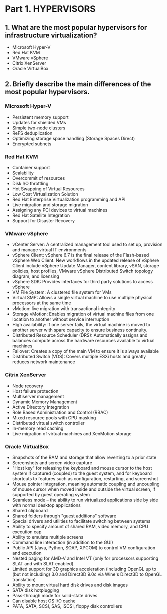 # Part 1. HYPERVISORS
## 1. What are the most popular hypervisors for infrastructure virtualization?
   - Microsoft Hyper-V
   - Red Hat KVM
   - VMware vSphere
   - Citrix XenServer
   - Oracle VirtualBox

## 2. Briefly describe the main differences of the most popular hypervisors. 
   ### Microsoft Hyper-V
   - Persistent memory support
   - Updates for shielded VMs
   - Simple two-node clusters
   - ReFS deduplication
   - Optimizing storage space handling (Storage Spaces Direct)
   - Encrypted subnets

   ### Red Hat KVM
   - Container support
   - Scalability
   - Overcommit of resources
   - Disk I/O throttling
   - Hot Swapping of Virtual Resources
   - Low Cost Virtualization Solution
   - Red Hat Enterprise Virtualization programming and API
   - Live migration and storage migration
   - Assigning any PCI devices to virtual machines
   - Red Hat Satellite Integration
   - Support for Disaster Recovery

   ### VMware vSphere
   - vCenter Server: A centralized management tool used to set up, provision and manage virtual IT environments
   - vSphere Client: vSphere 6.7 is the final release of the Flash-based vSphere Web Client. New workflows in the updated release of vSphere Client include vSphere Update Manager, content library, vSAN, storage policies, host profiles, VMware vSphere Distributed Switch topology diagram, and licensing
   - vSphere SDK: Provides interfaces for third party solutions to access vSphere
   - VM File System: A clustered file system for VMs
   - Virtual SMP: Allows a single virtual machine to use multiple physical processors at the same time
   - vMotion: live migration with transactional integrity
   - Storage vMotion: Enables migration of virtual machine files from one location to another without service interruption
   - High availability: If one server fails, the virtual machine is moved to another server with spare capacity to ensure business continuity.
   - Distributed Resource Scheduler (DRS): Automatically assigns and balances compute across the hardware resources available to virtual machines
   - Failover: Creates a copy of the main VM to ensure it is always available
   - Distributed Switch (VDS): Covers multiple ESXi hosts and greatly reduces network maintenance

   ### Citrix XenServer
   - Node recovery
   - Host failure protection
   - Multiserver management
   - Dynamic Memory Management
   - Active Directory Integration
   - Role Based Administration and Control (RBAC)
   - Mixed resource pools with CPU masking
   - Distributed virtual switch controller
   - In-memory read caching
   - Live migration of virtual machines and XenMotion storage

   ### Oracle VirtualBox
   - Snapshots of the RAM and storage that allow reverting to a prior state
   - Screenshots and screen video capture
   - "Host key" for releasing the keyboard and mouse cursor to the host system if captured (coupled) to the guest system, and for keyboard shortcuts to features such as configuration, restarting, and screenshot
   - Mouse pointer integration, meaning automatic coupling and uncoupling of mouse cursor when moved inside and outside the virtual screen, if supported by guest operating system
   - Seamless mode – the ability to run virtualized applications side by side with normal desktop applications
   - Shared clipboard
   - Shared folders through "guest additions" software
   - Special drivers and utilities to facilitate switching between systems
   - Ability to specify amount of shared RAM, video memory, and CPU execution cap
   - Ability to emulate multiple screens
   - Command line interaction (in addition to the GUI)
   - Public API (Java, Python, SOAP, XPCOM) to control VM configuration and execution
   - Nested paging for AMD-V and Intel VT (only for processors supporting SLAT and with SLAT enabled)
   - Limited support for 3D graphics acceleration (including OpenGL up to (but not including) 3.0 and Direct3D 9.0c via Wine's Direct3D to OpenGL translation)
   - Ability to mount virtual hard disk drives and disk images
   - SATA disk hotplugging
   - Pass-through mode for solid-state drives
   - Can disable host OS I/O cache
   - PATA, SATA, SCSI, SAS, iSCSI, floppy disk controllers
